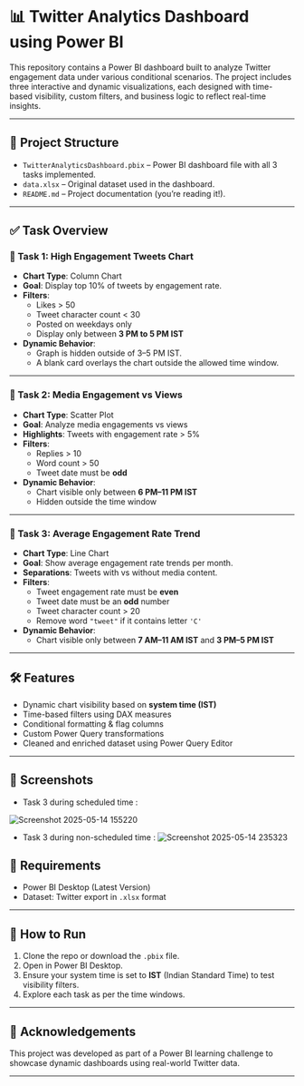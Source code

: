 # 📊 Twitter Analytics Dashboard using Power BI

This repository contains a Power BI dashboard built to analyze Twitter engagement data under various conditional scenarios. The project includes three interactive and dynamic visualizations, each designed with time-based visibility, custom filters, and business logic to reflect real-time insights.

---

## 📁 Project Structure

- `TwitterAnalyticsDashboard.pbix` – Power BI dashboard file with all 3 tasks implemented.
- `data.xlsx` – Original dataset used in the dashboard.
- `README.md` – Project documentation (you’re reading it!).

---

## ✅ Task Overview

### 🔹 Task 1: High Engagement Tweets Chart
- **Chart Type**: Column Chart
- **Goal**: Display top 10% of tweets by engagement rate.
- **Filters**:
  - Likes > 50
  - Tweet character count < 30
  - Posted on weekdays only
  - Display only between **3 PM to 5 PM IST**
- **Dynamic Behavior**:
  - Graph is hidden outside of 3–5 PM IST.
  - A blank card overlays the chart outside the allowed time window.

---

### 🔹 Task 2: Media Engagement vs Views
- **Chart Type**: Scatter Plot
- **Goal**: Analyze media engagements vs views
- **Highlights**: Tweets with engagement rate > 5%
- **Filters**:
  - Replies > 10
  - Word count > 50
  - Tweet date must be **odd**
- **Dynamic Behavior**:
  - Chart visible only between **6 PM–11 PM IST**
  - Hidden outside the time window

---

### 🔹 Task 3: Average Engagement Rate Trend
- **Chart Type**: Line Chart
- **Goal**: Show average engagement rate trends per month.
- **Separations**: Tweets with vs without media content.
- **Filters**:
  - Tweet engagement rate must be **even**
  - Tweet date must be an **odd** number
  - Tweet character count > 20
  - Remove word `"tweet"` if it contains letter `'C'`
- **Dynamic Behavior**:
  - Chart visible only between **7 AM–11 AM IST** and **3 PM–5 PM IST**

---

## 🛠 Features

- Dynamic chart visibility based on **system time (IST)**
- Time-based filters using DAX measures
- Conditional formatting & flag columns
- Custom Power Query transformations
- Cleaned and enriched dataset using Power Query Editor

---

## 📸 Screenshots

- Task 3 during scheduled time :

![Screenshot 2025-05-14 155220](https://github.com/user-attachments/assets/df275193-0580-45ac-8802-241c401282fe)

- Task 3 during non-scheduled time :
![Screenshot 2025-05-14 235323](https://github.com/user-attachments/assets/e72f86aa-20c8-42f4-8e3d-4837d0fb61d1)

## 📌 Requirements

- Power BI Desktop (Latest Version)
- Dataset: Twitter export in `.xlsx` format

---

## 🚀 How to Run

1. Clone the repo or download the `.pbix` file.
2. Open in Power BI Desktop.
3. Ensure your system time is set to **IST** (Indian Standard Time) to test visibility filters.
4. Explore each task as per the time windows.

---

## 🙌 Acknowledgements

This project was developed as part of a Power BI learning challenge to showcase dynamic dashboards using real-world Twitter data.

---
